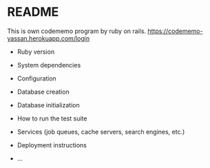# README

This is own codememo program by ruby on rails.
https://codememo-yassan.herokuapp.com/login

* Ruby version

* System dependencies

* Configuration

* Database creation

* Database initialization

* How to run the test suite

* Services (job queues, cache servers, search engines, etc.)

* Deployment instructions

* ...
